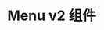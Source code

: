 # Menu v2 组件

<script setup>
  import demo from "./demo.vue"
  import demoTrigger from "./demoTrigger.vue"
   import demoCollapse from "./demoCollapse.vue"
   import demoRouter from "./demoRouter.vue"
  import preView from "@/components/preview/preview.vue"
</script>
<demo />
<!-- <pre-view compName="menu v2" vueFName="demo" /> -->

<demoTrigger />
<!-- <pre-view compName="menu v2" vueFName="demoTrigger" /> -->

<demoCollapse />
<pre-view compName="menu v2" vueFName="demoCollapse" />

<demoRouter />
<!-- <pre-view compName="menu v2" vueFName="demoRouter" /> -->
